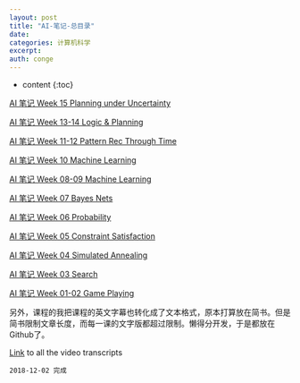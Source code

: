 ```yaml
---
layout: post
title: "AI-笔记-总目录"
date:
categories: 计算机科学
excerpt:
auth: conge
---
```

* content
{:toc}

[AI 笔记 Week 15 Planning under Uncertainty](https://www.jianshu.com/p/f3033a8ff887)

[AI 笔记 Week 13-14 Logic & Planning](https://www.jianshu.com/p/adeb976ee864)

[AI 笔记 Week 11-12 Pattern Rec Through Time](https://www.jianshu.com/p/34c6800a58ce)

[AI 笔记 Week 10 Machine Learning](https://www.jianshu.com/p/961d15857505)

[AI 笔记 Week 08-09 Machine Learning](https://www.jianshu.com/p/65fe9f8f19ff)

[AI 笔记 Week 07 Bayes Nets](http://www.jianshu.com/p/eab398ddfbae)

[AI 笔记 Week 06 Probability](http://www.jianshu.com/p/275746723656)

[AI 笔记 Week 05 Constraint Satisfaction](http://www.jianshu.com/p/be53618ec44b)

[AI 笔记 Week 04 Simulated Annealing](http://www.jianshu.com/p/0139bf2bc57b)

[AI 笔记 Week 03 Search](http://www.jianshu.com/p/a3f5ced6c67b)

[AI 笔记 Week 01-02 Game Playing](http://www.jianshu.com/p/9e92d37ab3b7)

另外，课程的我把课程的英文字幕也转化成了文本格式，原本打算放在简书。但是简书限制文章长度，而每一课的文字版都超过限制。懒得分开发，于是都放在Github了。

[Link](https://github.com/conge/OMSCS6601_Transcripts) to all the video transcripts

```
2018-12-02 完成
```
